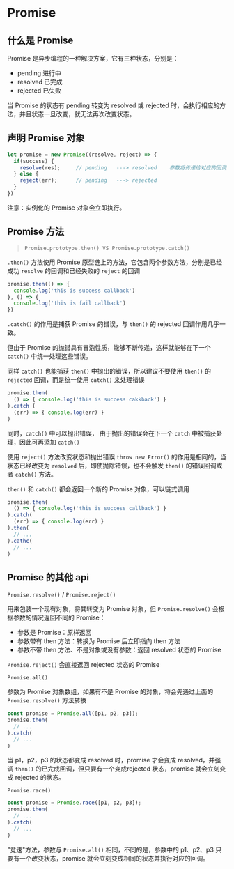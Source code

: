 # Promise

## 什么是 Promise

Promise 是异步编程的一种解决方案，它有三种状态，分别是：
* pending 进行中
* resolved 已完成
* rejected 已失败

当 Promise 的状态有 pending 转变为 resolved 或 rejected 时，会执行相应的方法，并且状态一旦改变，就无法再次改变状态。

## 声明 Promise 对象

```js
let promise = new Promise((resolve, reject) => {
  if(success) {
    resolve(res);     // pending   ---> resolved    参数将传递给对应的回调方法
  } else {
    reject(err);      // pending   ---> rejected
  }
})
```

注意：实例化的 Promise 对象会立即执行。

## Promise 方法

> `Promise.prototyoe.then() VS Promise.prototype.catch()`

`.then()` 方法使用 Promise 原型链上的方法，它包含两个参数方法，分别是已经成功 `resolve` 的回调和已经失败的 `reject` 的回调

```js
promise.then(() => {
  console.log('this is success callback')
}, () => {
  console.log('this is fail callback')
})
```

`.catch()` 的作用是捕获 Promise 的错误，与 `then()` 的 rejected 回调作用几乎一致。

但由于 Promise 的抛错具有冒泡性质，能够不断传递，这样就能够在下一个 `catch()` 中统一处理这些错误。

同样 `catch()` 也能捕获 `then()` 中抛出的错误，所以建议不要使用 `then()` 的 `rejected` 回调，而是统一使用 `catch()` 来处理错误 

```js
promise.then(
  () => { console.log('this is success cakkback') }
).catch (
  (err) => { console.log(err) }
)
```

同时，`catch()` 中可以抛出错误， 由于抛出的错误会在下一个 `catch` 中被捕获处理，因此可再添加 `catch()`

使用 `reject()` 方法改变状态和抛出错误 `throw new Error()` 的作用是相同的，当状态已经改变为 `resolved` 后，即使抛除错误，也不会触发 `then()` 的错误回调或者 `catch()` 方法。

`then()` 和 `catch()` 都会返回一个新的 Promise 对象，可以链式调用

```js
promise.then(
  () => { console.log('this is success callback') }
).catch(
  (err) => { console.log(err) }
).then(
  // ...
).cathc(
  // ...
)
```

## Promise 的其他 api

`Promise.resolve()` / `Promise.reject()` 

用来包装一个现有对象，将其转变为 Promise 对象，但 `Promise.resolve()` 会根据参数的情况返回不同的 Promise：
* 参数是 Promise：原样返回
* 参数带有 then 方法：转换为 Promise 后立即指向 then 方法
* 参数不带 then 方法、不是对象或没有参数：返回 resolved 状态的 Promise

`Promise.reject()` 会直接返回 rejected 状态的 Promise

`Promise.all()`

参数为 Promise 对象数组，如果有不是 Promise 的对象，将会先通过上面的 `Promise.resolve()` 方法转换

```js
const promise = Promise.all([p1, p2, p3]);
promise.then(
  // ...
).catch(
  // ...
)
```

当 p1，p2，p3 的状态都变成 resolved 时，promise 才会变成 resolved，并强调 `then()` 的已完成回调，但只要有一个变成rejected 状态，promise 就会立刻变成 rejected 的状态。

`Promise.race()`

```js
const promise = Promise.race([p1, p2, p3]);
promise.then(
  // ...                              
).catch(
  // ...                                 
)                              
```

"竞速"方法，参数与 `Promise.all()` 相同，不同的是，参数中的 p1、p2、p3 只要有一个改变状态，promise 就会立刻变成相同的状态并执行对应的回调。
